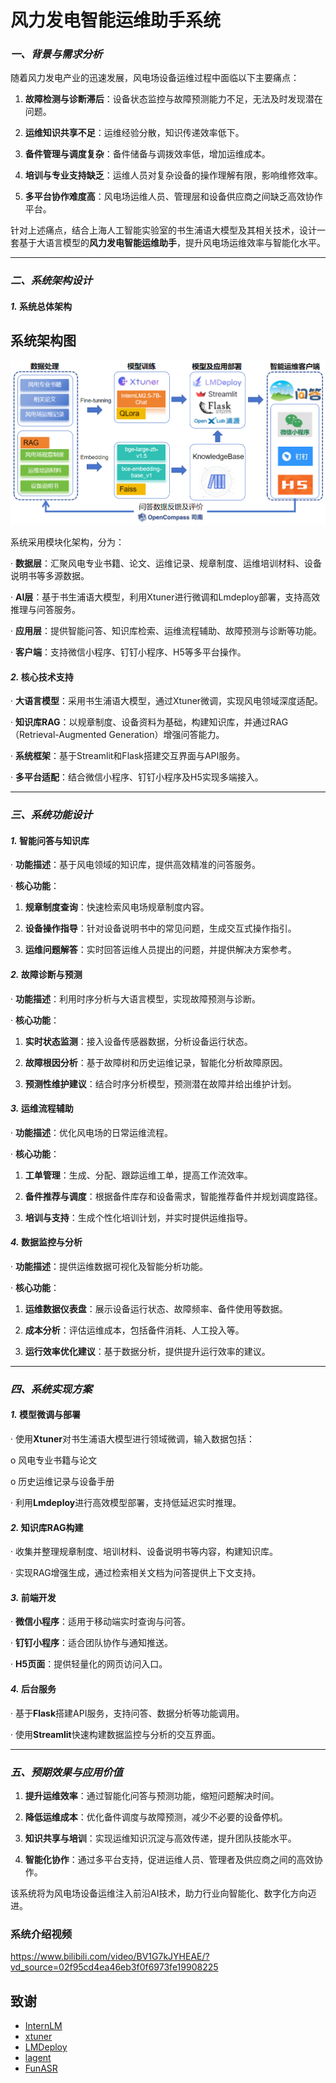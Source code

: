 # 风力发电智能运维助手系统

### ***一、背景与需求分析***

随着风力发电产业的迅速发展，风电场设备运维过程中面临以下主要痛点：

1. **故障检测与诊断滞后**：设备状态监控与故障预测能力不足，无法及时发现潜在问题。

2. **运维知识共享不足**：运维经验分散，知识传递效率低下。

3. **备件管理与调度复杂**：备件储备与调拨效率低，增加运维成本。

4. **培训与专业支持缺乏**：运维人员对复杂设备的操作理解有限，影响维修效率。

5. **多平台协作难度高**：风电场运维人员、管理层和设备供应商之间缺乏高效协作平台。

针对上述痛点，结合上海人工智能实验室的书生浦语大模型及其相关技术，设计一套基于大语言模型的**风力发电智能运维助手**，提升风电场运维效率与智能化水平。



------



### ***二、系统架构设计***

#### ***1.*** **系统总体架构**

## 系统架构图

![](struct.png)

系统采用模块化架构，分为：

· **数据层**：汇聚风电专业书籍、论文、运维记录、规章制度、运维培训材料、设备说明书等多源数据。

· **AI层**：基于书生浦语大模型，利用Xtuner进行微调和Lmdeploy部署，支持高效推理与问答服务。

· **应用层**：提供智能问答、知识库检索、运维流程辅助、故障预测与诊断等功能。

· **客户端**：支持微信小程序、钉钉小程序、H5等多平台操作。

#### ***2.*** **核心技术支持**

· **大语言模型**：采用书生浦语大模型，通过Xtuner微调，实现风电领域深度适配。

· **知识库RAG**：以规章制度、设备资料为基础，构建知识库，并通过RAG（Retrieval-Augmented Generation）增强问答能力。

· **系统框架**：基于Streamlit和Flask搭建交互界面与API服务。

· **多平台适配**：结合微信小程序、钉钉小程序及H5实现多端接入。



------



### ***三、系统功能设计***

#### ***1.*** **智能问答与知识库**

· **功能描述**：基于风电领域的知识库，提供高效精准的问答服务。

· **核心功能**：

1. **规章制度查询**：快速检索风电场规章制度内容。

2. **设备操作指导**：针对设备说明书中的常见问题，生成交互式操作指引。

3. **运维问题解答**：实时回答运维人员提出的问题，并提供解决方案参考。

#### ***2.*** **故障诊断与预测**

· **功能描述**：利用时序分析与大语言模型，实现故障预测与诊断。

· **核心功能**：

1. **实时状态监测**：接入设备传感器数据，分析设备运行状态。

2. **故障根因分析**：基于故障树和历史运维记录，智能化分析故障原因。

3. **预测性维护建议**：结合时序分析模型，预测潜在故障并给出维护计划。

#### ***3.*** **运维流程辅助**

· **功能描述**：优化风电场的日常运维流程。

· **核心功能**：

1. **工单管理**：生成、分配、跟踪运维工单，提高工作流效率。

2. **备件推荐与调度**：根据备件库存和设备需求，智能推荐备件并规划调度路径。

3. **培训与支持**：生成个性化培训计划，并实时提供运维指导。

#### ***4.*** **数据监控与分析**

· **功能描述**：提供运维数据可视化及智能分析功能。

· **核心功能**：

1. **运维数据仪表盘**：展示设备运行状态、故障频率、备件使用等数据。

2. **成本分析**：评估运维成本，包括备件消耗、人工投入等。

3. **运行效率优化建议**：基于数据分析，提供提升运行效率的建议。



------



### ***四、系统实现方案***

#### ***1.*** **模型微调与部署**

· 使用**Xtuner**对书生浦语大模型进行领域微调，输入数据包括：

o 风电专业书籍与论文

o 历史运维记录与设备手册

· 利用**Lmdeploy**进行高效模型部署，支持低延迟实时推理。

#### ***2.*** **知识库RAG构建**

· 收集并整理规章制度、培训材料、设备说明书等内容，构建知识库。

· 实现RAG增强生成，通过检索相关文档为问答提供上下文支持。

#### ***3.*** **前端开发**

· **微信小程序**：适用于移动端实时查询与问答。

· **钉钉小程序**：适合团队协作与通知推送。

· **H5页面**：提供轻量化的网页访问入口。

#### ***4.*** **后台服务**

· 基于**Flask**搭建API服务，支持问答、数据分析等功能调用。

· 使用**Streamlit**快速构建数据监控与分析的交互界面。

------



### ***五、预期效果与应用价值***

1. **提升运维效率**：通过智能化问答与预测功能，缩短问题解决时间。

2. **降低运维成本**：优化备件调度与故障预测，减少不必要的设备停机。

3. **知识共享与培训**：实现运维知识沉淀与高效传递，提升团队技能水平。

4. **智能化协作**：通过多平台支持，促进运维人员、管理者及供应商之间的高效协作。

该系统将为风电场设备运维注入前沿AI技术，助力行业向智能化、数字化方向迈进。

### 系统介绍视频

https://www.bilibili.com/video/BV1G7kJYHEAE/?vd_source=02f95cd4ea46eb3f0f6973fe19908225

## 致谢



- [InternLM](https://github.com/InternLM/InternLM)
- [xtuner](https://github.com/InternLM/xtuner)
- [LMDeploy](https://github.com/InternLM/LMDeploy)
- [lagent](https://github.com/InternLM/lagent)
- [FunASR](https://github.com/modelscope/FunASR)